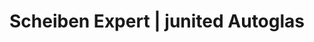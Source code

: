 ---
title: "Scheiben Expert | junited Autoglas"
url: /regensburg/scheiben-expert-junited-autoglas/
shop: Autowerkstatt
---